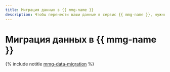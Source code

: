 ```yaml
---
title: Миграция данных в {{ mmg-name }}
description: Чтобы перенести ваши данные в сервис {{ mmg-name }}, нужно перенести данные, закрыть старую базу данных на запись и переключить нагрузку на кластер-приемник в {{ yandex-cloud }}.
---
```


# Миграция данных в {{ mmg-name }}

{% include notitle [mmg-data-migration](../../_tutorials/dataplatform/storedoc-data-migration.md) %}